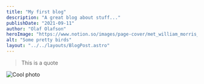 ```yaml
---
title: "My first blog"
description: "A great blog about stuff..."
publishDate: "2021-09-11"
author: "Olaf Olafson"
heroImage: "https://www.notion.so/images/page-cover/met_william_morris_1878.jpg"
alt: "Some pretty birds"
layout: "../../layouts/BlogPost.astro"
---
```




> This is a quote 




![Cool photo](https://s3.us-west-2.amazonaws.com/secure.notion-static.com/edf4fc2a-154e-4209-82e7-93b0851a9897/lite.png?X-Amz-Algorithm=AWS4-HMAC-SHA256&X-Amz-Credential=AKIAT73L2G45O3KS52Y5%2F20210913%2Fus-west-2%2Fs3%2Faws4_request&X-Amz-Date=20210913T114248Z&X-Amz-Expires=3600&X-Amz-Signature=99e571c26920c5d41156624166cd5783922682c015ac1cd627e79b482a63e4f7&X-Amz-SignedHeaders=host "Cool photo")



